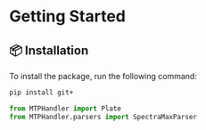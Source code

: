 # Getting Started

## 📦 Installation

To install the package, run the following command:

```bash
pip install git+
```

```python
from MTPHandler import Plate
from MTPHandler.parsers import SpectraMaxParser
```